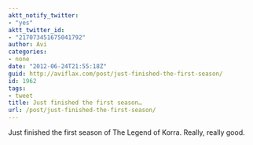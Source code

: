 ```yaml
---
aktt_notify_twitter:
- "yes"
aktt_twitter_id:
- "217073451675041792"
author: Avi
categories:
- none
date: "2012-06-24T21:55:18Z"
guid: http://aviflax.com/post/just-finished-the-first-season/
id: 1962
tags:
- tweet
title: Just finished the first season…
url: /post/just-finished-the-first-season/
---
```

Just finished the first season of The Legend of Korra. Really, really good.